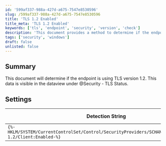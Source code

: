 ```yaml
---
id: '599af337-988a-427d-a675-7547e8530596'
slug: /599af337-988a-427d-a675-7547e8530596
title: 'TLS 1.2 Enabled'
title_meta: 'TLS 1.2 Enabled'
keywords: ['tls', 'endpoint', 'security', 'version', 'check']
description: 'This document provides a method to determine if the endpoint is using TLS version 1.2. It includes details on how to access the relevant data in the dataview under @Security - TLS Status, along with the necessary detection string settings for verification.'
tags: ['security', 'windows']
draft: false
unlisted: false
---
```


## Summary

This document will determine if the endpoint is using TLS version 1.2. This data is visible in the dataview under @Security - TLS Status.

## Settings

| Detection String                                                                 | Comparator | Result | Applicable OS |
|----------------------------------------------------------------------------------|------------|--------|----------------|
| `{%-HKLM/SYSTEM/CurrentControlSet/Control/SecurityProviders/SCHANNEL/Protocols/TLS 1.2/Client:Enabled-%}` | Equals     | 1      | Windows OS     |


